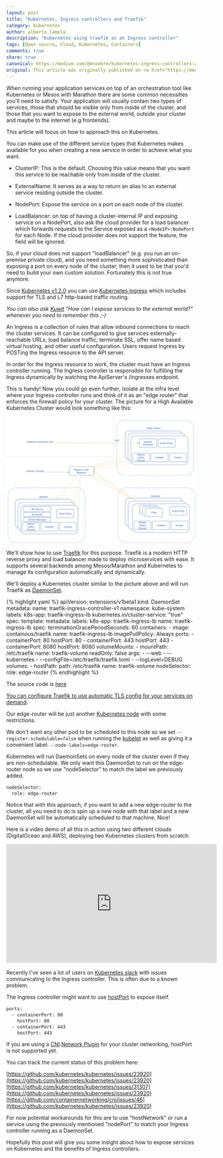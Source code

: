 ```yaml
---
layout: post
title: "Kubernetes, Ingress controllers and Traefik"
category: Kubernetes
author: alberto_lamela
description: "Kubernetes using traefik as an Ingress controller"
tags: [Open source, Cloud, Kubernetes, Containers]
comments: true
share: true
canonical: https://medium.com/@enxebre/kubernetes-ingress-controllers-and-traefik-a32648a4ae95#.x3x8sq7be
original: This article was originally published on <a href="https://medium.com/@enxebre/kubernetes-ingress-controllers-and-traefik-a32648a4ae95#.x3x8sq7be">medium.com</a>
---
```


When running your application services on top of an orchestration tool like Kubernetes or Mesos with Marathon there are some common necessities you'll need to satisfy. Your application will usually contain two types of services, those that should be visible only from inside of the cluster, and those that you want to expose to the external world, outside your cluster and maybe to the internet (e.g frontends).

This article will focus on how to approach this on Kubernetes.

You can make use of the different service types that Kubernetes makes available for you when creating a new service in order to achieve what you want.

- ClusterIP: This is the default. Choosing this value means that you want this service to be reachable only from inside of the cluster.

- ExternalName: It serves as a way to return an alias to an external service residing outside the cluster.

- NodePort: Expose the service on a port on each node of the cluster.

- LoadBalancer: on top of having a cluster-internal IP and exposing service on a NodePort, also ask the cloud provider for a load balancer which forwards requests to the Service exposed as a ```<NodeIP>:NodePort``` for each Node. If the cloud provider does not support the feature, the field will be ignored.

So, if your cloud does not support "loadBalancer" (e.g. you run an on-premise private cloud), and you need something more sophisticated than exposing a port on every node of the cluster, then it used to be that you'd need to build your own custom solution. Fortunately this is not true anymore.

Since [Kubernetes v1.2.0](https://github.com/kubernetes/kubernetes/blob/master/CHANGELOG.md#v120) you can use [Kubernetes ingress](http://kubernetes.io/docs/user-guide/ingress/) which includes support for TLS and L7 http-based traffic routing.

*You can also ask [Kuwit](http://kuwit.io/) "How can I expose services to the external world?" whenever you need to remember this ;-)*


An Ingress is a collection of rules that allow inbound connections to reach the cluster services. It can be configured to give services externally-reachable URLs, load balance traffic, terminate SSL, offer name based virtual hosting, and other useful configuration. Users request Ingress by POSTing the Ingress resource to the API server.

In order for the Ingress resource to work, the cluster must have an Ingress controller running. The Ingress controller is responsible for fulfilling the Ingress dynamically by watching the ApiServer's /ingresses endpoint.

This is handy! Now you could go even further, isolate at the infra level where your Ingress controller runs and think of it as an "edge router" that enforces the firewall policy for your cluster. The picture for a High Available Kubernetes Cluster would look something like this:

![kube](/images/2016-11-04-kube-traefik/kube-ingress.png)

We'll show how to use [Traefik](https://traefik.io/) for this purpose. Traefik is a modern HTTP reverse proxy and load balancer made to deploy microservices with ease. It supports several backends among Mesos/Marathon and Kubernetes to manage its configuration automatically and dynamically.

We'll deploy a Kubernetes cluster similar to the picture above and will run Traefik as [DaemonSet](http://kubernetes.io/docs/admin/daemons/).

{% highlight yaml %}
apiVersion: extensions/v1beta1
kind: DaemonSet
metadata:
  name: traefik-ingress-controller-v1
  namespace: kube-system
  labels:
    k8s-app: traefik-ingress-lb
    kubernetes.io/cluster-service: "true"
spec:
  template:
    metadata:
      labels:
        k8s-app: traefik-ingress-lb
        name: traefik-ingress-lb
    spec:
      terminationGracePeriodSeconds: 60
      containers:
      - image: containous/traefik
        name: traefik-ingress-lb
        imagePullPolicy: Always
        ports:
          - containerPort: 80
            hostPort: 80
          - containerPort: 443
            hostPort: 443
          - containerPort: 8080
            hostPort: 8080
        volumeMounts:
          - mountPath: /etc/traefik
            name: traefik-volume
            readOnly: false
        args:
        - --web
        - --kubernetes
        - --configFile=/etc/traefik/traefik.toml
        - --logLevel=DEBUG
      volumes:
        - hostPath:
            path: /etc/traefik
          name: traefik-volume
      nodeSelector:
        role: edge-router
{% endhighlight %}

The source code is [here](https://github.com/Capgemini/kubeform/blob/master/roles/addons/files/traefik-ingress-controller.yaml)

[You can configure Traefik to use automatic TLS config for your services on demand](https://docs.traefik.io/toml/#acme-lets-encrypt-configuration).

Our edge-router will be just another [Kubernetes node](http://kubernetes.io/docs/admin/node/) with some restrictions.

We don't want any other pod to be scheduled to this node so we set ```--register-schedulable=false``` when running the [kubelet](http://kubernetes.io/docs/admin/kubelet/) as well as giving it a convenient label: ```--node-labels=edge-router```.

Kubernetes will run DaemonSets on every node of the cluster even if they are non-schedulable. We only want this DaemonSet to run on the edge-router node so we use "nodeSelector" to match the label we previously added. 

```
nodeSelector:
  role: edge-router
```

Notice that with this approach, if you want to add a new edge-router to the cluster, all you need to do is spin up a new node with that label and a new DaemonSet will be automatically scheduled to that machine. Nice!

Here is a video demo of all this in action using two different clouds (DigitalOcean and AWS), deploying two Kubernetes clusters from scratch:

<div class="small-12 medium-8 large-4 small-centered columns">
  <div class="flex-video">
    <iframe width="560" height="315" src="https://www.youtube.com/embed/Ejc5rKTzHiQ" frameborder="0" allowfullscreen></iframe>
  </div>
</div>

Recently I've seen a lot of users on [Kubernetes slack](http://slack.k8s.io/) with issues communicating to the Ingress controller. This is often due to a known problem.

The Ingress controller might want to use [hostPort](http://kubernetes.io/docs/api-reference/v1/definitions/#_v1_pod) to expose itself.

```
ports:
  - containerPort: 80
	hostPort: 80
  - containerPort: 443
	hostPort: 443
```
If you are using a [CNI](https://github.com/containernetworking/cni) [Network Plugin](http://kubernetes.io/docs/admin/network-plugins/) for your cluster networking, hostPort is not supported yet.

You can track the current status of this problem here:

[https://github.com/kubernetes/kubernetes/issues/23920](https://github.com/kubernetes/kubernetes/issues/23920)
[https://github.com/kubernetes/kubernetes/issues/31307](https://github.com/kubernetes/kubernetes/issues/23920)
[https://github.com/containernetworking/cni/issues/46](https://github.com/kubernetes/kubernetes/issues/23920)

For now potential workarounds for this are to use "hostNetwork" or run a service using the previously mentioned "nodePort" to match your Ingress controller running as a DaemonSet.

Hopefully this post will give you some insight about how to expose services on Kubernetes and the benefits of Ingress controllers.


